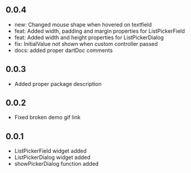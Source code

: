 ## 0.0.4

- new: Changed mouse shape when hovered on textfield
- feat: Added width, padding and margin properties for ListPickerField
- feat: Added width and height properties for ListPickerDialog
- fix: InitialValue not shown when custom controller passed
- docs: added proper dartDoc comments

## 0.0.3

- Added proper package description

## 0.0.2

- Fixed broken demo gif link

## 0.0.1

- ListPickerField widget added
- ListPickerDialog widget added
- showPickerDialog function added
